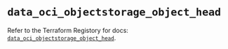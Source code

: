 # `data_oci_objectstorage_object_head`

Refer to the Terraform Registory for docs: [`data_oci_objectstorage_object_head`](https://registry.terraform.io/providers/oracle/oci/6.18.0/docs/data-sources/objectstorage_object_head).
